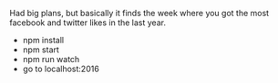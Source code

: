 Had big plans, but basically it finds the week where you got the most facebook and twitter likes in the last year.

- npm install
- npm start
- npm run watch
- go to localhost:2016